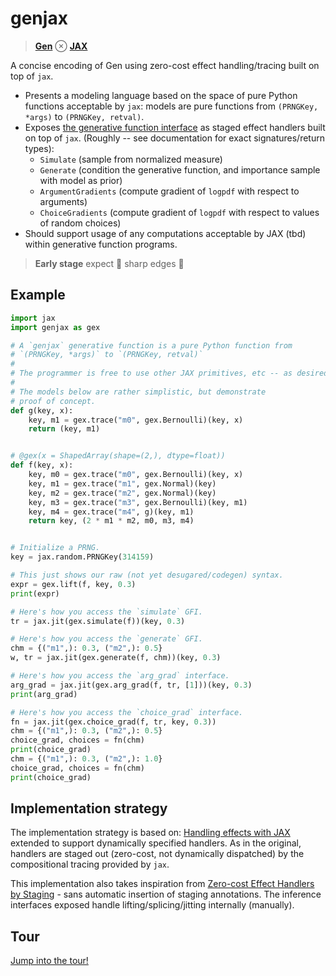 # genjax

> [**Gen**](https://www.mct.dev/assets/mct-thesis.pdf) ⊗ [**JAX**](https://github.com/google/jax)

A concise encoding of Gen using zero-cost effect handling/tracing built on top of `jax`.

- Presents a modeling language based on the space of pure Python functions acceptable by `jax`: models are pure functions from `(PRNGKey, *args)` to `(PRNGKey, retval)`.
- Exposes [the generative function interface](https://www.gen.dev/stable/ref/gfi/) as staged effect handlers built on top of `jax`. (Roughly -- see documentation for exact signatures/return types):
  - `Simulate` (sample from normalized measure)
  - `Generate` (condition the generative function, and importance sample with model as prior)
  - `ArgumentGradients` (compute gradient of `logpdf` with respect to arguments)
  - `ChoiceGradients` (compute gradient of `logpdf` with respect to values of random choices)
- Should support usage of any computations acceptable by JAX (tbd) within generative function programs.

> **Early stage** expect 🔪 sharp edges 🔪

## Example

```python
import jax
import genjax as gex

# A `genjax` generative function is a pure Python function from
# `(PRNGKey, *args)` to `(PRNGKey, retval)`
#
# The programmer is free to use other JAX primitives, etc -- as desired.
#
# The models below are rather simplistic, but demonstrate
# proof of concept.
def g(key, x):
    key, m1 = gex.trace("m0", gex.Bernoulli)(key, x)
    return (key, m1)


# @gex(x = ShapedArray(shape=(2,), dtype=float))
def f(key, x):
    key, m0 = gex.trace("m0", gex.Bernoulli)(key, x)
    key, m1 = gex.trace("m1", gex.Normal)(key)
    key, m2 = gex.trace("m2", gex.Normal)(key)
    key, m3 = gex.trace("m3", gex.Bernoulli)(key, m1)
    key, m4 = gex.trace("m4", g)(key, m1)
    return key, (2 * m1 * m2, m0, m3, m4)


# Initialize a PRNG.
key = jax.random.PRNGKey(314159)

# This just shows our raw (not yet desugared/codegen) syntax.
expr = gex.lift(f, key, 0.3)
print(expr)

# Here's how you access the `simulate` GFI.
tr = jax.jit(gex.simulate(f))(key, 0.3)

# Here's how you access the `generate` GFI.
chm = {("m1",): 0.3, ("m2",): 0.5}
w, tr = jax.jit(gex.generate(f, chm))(key, 0.3)

# Here's how you access the `arg_grad` interface.
arg_grad = jax.jit(gex.arg_grad(f, tr, [1]))(key, 0.3)
print(arg_grad)

# Here's how you access the `choice_grad` interface.
fn = jax.jit(gex.choice_grad(f, tr, key, 0.3))
chm = {("m1",): 0.3, ("m2",): 0.5}
choice_grad, choices = fn(chm)
print(choice_grad)
chm = {("m1",): 0.3, ("m2",): 1.0}
choice_grad, choices = fn(chm)
print(choice_grad)
```

## Implementation strategy

The implementation strategy is based on: [Handling effects with JAX](https://colab.research.google.com/drive/1HGs59anVC2AOsmt7C4v8yD6v8gZSJGm6#scrollTo=OHUTBFIiHJu3) extended to support dynamically specified handlers. As in the original, handlers are staged out (zero-cost, not dynamically dispatched) by the compositional tracing provided by `jax`.

This implementation also takes inspiration from [Zero-cost Effect Handlers by Staging](http://ps.informatik.uni-tuebingen.de/publications/schuster19zero.pdf) - sans automatic insertion of staging annotations. The inference interfaces exposed handle lifting/splicing/jitting internally (manually).

## Tour

[Jump into the tour!](/tour.py)
